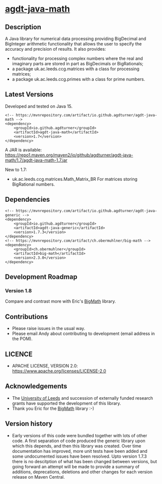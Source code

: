# [agdt-java-math](https://github.com/agdturner/agdt-java-math)

## Description
A Java library for numerical data processing providing BigDecimal and BigInteger arithmetic functionality that allows the user to specify the accuracy and precision of results. It also provides:
- functionality for processing complex numbers where the real and imaginary parts are stored in part as BigDecimals or BigRationals;
- a package uk.ac.leeds.ccg.matrices with a class for processing matrices;
- a package uk.ac.leeds.ccg.primes with a class for prime numbers.

## Latest Versions
Developed and tested on Java 15.
```
<!-- https://mvnrepository.com/artifact/io.github.agdturner/agdt-java-math -->
<dependency>
    <groupId>io.github.agdturner</groupId>
    <artifactId>agdt-java-math</artifactId>
    <version>1.7</version>
</dependency>
```
A JAR is available:
https://repo1.maven.org/maven2/io/github/agdturner/agdt-java-math/1.7/agdt-java-math-1.7.jar

[//]: # (Move to version history section if/when a new version and summary are added)
New to 1.7:
- uk.ac.leeds.ccg.matrices.Math_Matrix_BR
  For matrices storing BigRational numbers.

## Dependencies
```
<!-- https://mvnrepository.com/artifact/io.github.agdturner/agdt-java-generic -->
<dependency>
    <groupId>io.github.agdturner</groupId>
    <artifactId>agdt-java-generic</artifactId>
    <version>1.7.3</version>
</dependency>
<!-- https://mvnrepository.com/artifact/ch.obermuhlner/big-math -->
<dependency>
    <groupId>ch.obermuhlner</groupId>
    <artifactId>big-math</artifactId>
    <version>2.3.0</version>
</dependency>
```

## Development Roadmap
### Version 1.8
Compare and contrast more with Eric's [BigMath](https://github.com/eobermuhlner/big-math) library.

## Contributions
- Please raise issues in the usual way.
- Please email Andy about contributing to development (email address in the POM).

## LICENCE
- APACHE LICENSE, VERSION 2.0: https://www.apache.org/licenses/LICENSE-2.0

## Acknowledgements
- The [University of Leeds](http://www.leeds.ac.uk) and succession of externally funded research grants have supported the development of this library.
- Thank you Eric for the [BigMath](https://github.com/eobermuhlner/big-math) library :-)

## Version history
- Early versions of this code were bundled together with lots of other code. A first separation of code produced the generic library upon which this depends, and then this library was created. Over time documentation has improved, more unit tests have been added and some undocumented issues have been resolved. Upto version 1.7.3 there is no descitption of what has been changed between versions, but going forward an attempt will be made to provide a summary of additions, deprecations, deletions and other changes for each version release on Maven Central.

